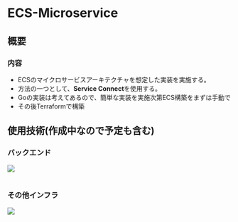 # ECS-Microservice
## 概要
### 内容 
- ECSのマイクロサービスアーキテクチャを想定した実装を実施する。
- 方法の一つとして、**Service Connect**を使用する。
- Goの実装は考えてあるので、簡単な実装を実施次第ECS構築をまずは手動で
- その後Terraformで構築

## 使用技術(作成中なので予定も含む)
### バックエンド
<img src="https://skillicons.dev/icons?i=go" /> <br /><br />

### その他インフラ
<img src="https://skillicons.dev/icons?i=docker,mysql,aws" /> <br /><br />

